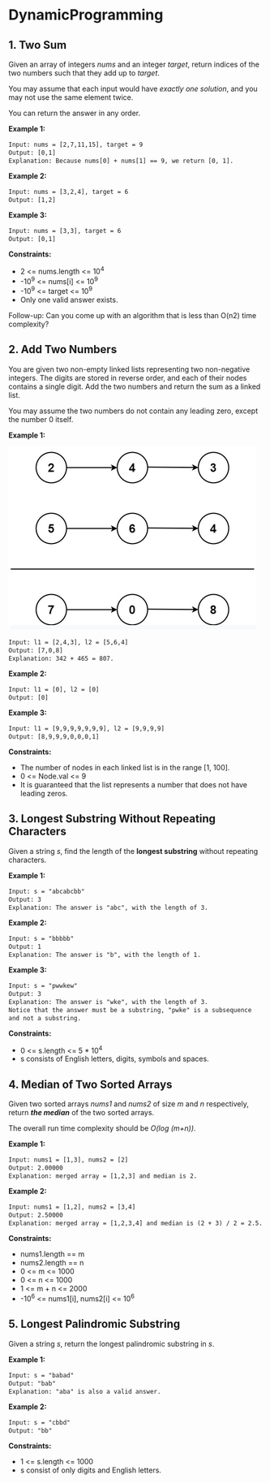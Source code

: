 # DynamicProgramming

## 1. Two Sum

Given an array of integers _nums_ and an integer _target_, return indices of the two numbers such that they add up to _target_.

You may assume that each input would have *exactly one solution*, and you may not use the same element twice.

You can return the answer in any order.



**Example 1:**
````
Input: nums = [2,7,11,15], target = 9
Output: [0,1]
Explanation: Because nums[0] + nums[1] == 9, we return [0, 1].
````
**Example 2:**
````
Input: nums = [3,2,4], target = 6
Output: [1,2]
````
**Example 3:**
````
Input: nums = [3,3], target = 6
Output: [0,1]
````

**Constraints:**

- 2 <= nums.length <= 10<sup>4</sup>
- -10<sup>9</sup> <= nums[i] <= 10<sup>9</sup>
- -10<sup>9</sup> <= target <= 10<sup>9</sup>
- Only one valid answer exists.


Follow-up: Can you come up with an algorithm that is less than O(n2) time complexity?

## 2. Add Two Numbers

You are given two non-empty linked lists representing two non-negative integers. 
The digits are stored in reverse order, and each of their nodes contains a single digit. Add the two numbers and return the sum as a linked list.

You may assume the two numbers do not contain any leading zero, except the number 0 itself.



**Example 1:**

![Alt text](https://github.com/dineshbusireddy/DynamicProgramming/blob/master/src/main/resources/Add%20Two%20Numbers%20Example.png "Title")
````
Input: l1 = [2,4,3], l2 = [5,6,4]
Output: [7,0,8]
Explanation: 342 + 465 = 807.
````
**Example 2:**
````
Input: l1 = [0], l2 = [0]
Output: [0]
````
**Example 3:**
````
Input: l1 = [9,9,9,9,9,9,9], l2 = [9,9,9,9]
Output: [8,9,9,9,0,0,0,1]
````

**Constraints:**
- The number of nodes in each linked list is in the range [1, 100].
- 0 <= Node.val <= 9
- It is guaranteed that the list represents a number that does not have leading zeros.

## 3. Longest Substring Without Repeating Characters

Given a string _s_, find the length of the **longest substring** without repeating characters.

**Example 1:**
````
Input: s = "abcabcbb"
Output: 3
Explanation: The answer is "abc", with the length of 3.
````
**Example 2:**
````
Input: s = "bbbbb"
Output: 1
Explanation: The answer is "b", with the length of 1.
````
**Example 3:**
````
Input: s = "pwwkew"
Output: 3
Explanation: The answer is "wke", with the length of 3.
Notice that the answer must be a substring, "pwke" is a subsequence and not a substring.
````

**Constraints:**
- 0 <= s.length <= 5 * 10<sup>4</sup>
- s consists of English letters, digits, symbols and spaces.

## 4. Median of Two Sorted Arrays

Given two sorted arrays _nums1_ and _nums2_ of size _m_ and _n_ respectively, return _**the median**_ of the two sorted arrays.

The overall run time complexity should be _O(log (m+n))_.



**Example 1:**
````
Input: nums1 = [1,3], nums2 = [2]
Output: 2.00000
Explanation: merged array = [1,2,3] and median is 2.
````

**Example 2:**
````
Input: nums1 = [1,2], nums2 = [3,4]
Output: 2.50000
Explanation: merged array = [1,2,3,4] and median is (2 + 3) / 2 = 2.5.
````

**Constraints:**

- nums1.length == m
- nums2.length == n
- 0 <= m <= 1000
- 0 <= n <= 1000
- 1 <= m + n <= 2000
- -10<sup>6</sup> <= nums1[i], nums2[i] <= 10<sup>6</sup>

## 5. Longest Palindromic Substring

Given a string _s_, return the longest palindromic substring in _s_.

**Example 1:**
````
Input: s = "babad"
Output: "bab"
Explanation: "aba" is also a valid answer.
````
**Example 2:**
````
Input: s = "cbbd"
Output: "bb"
````

**Constraints:**
- 1 <= s.length <= 1000
- s consist of only digits and English letters.